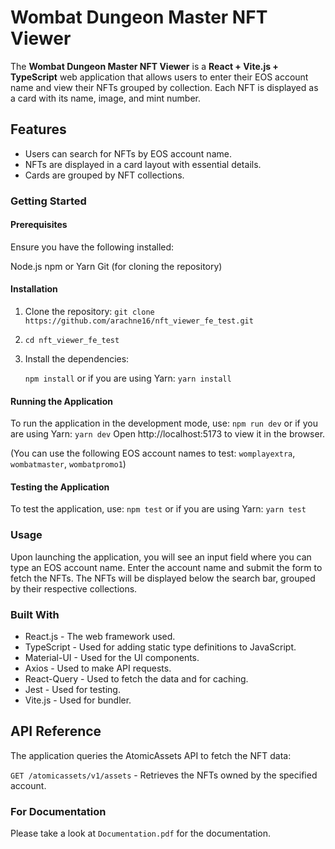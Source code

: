 # Wombat Dungeon Master NFT Viewer

The **Wombat Dungeon Master NFT Viewer** is a **React + Vite.js + TypeScript** web application that allows users to enter their EOS account name and view their NFTs grouped by collection. Each NFT is displayed as a card with its name, image, and mint number.

## Features

- Users can search for NFTs by EOS account name.
- NFTs are displayed in a card layout with essential details.
- Cards are grouped by NFT collections.

### Getting Started

#### Prerequisites

Ensure you have the following installed:

Node.js
npm or Yarn
Git (for cloning the repository)

#### Installation

1. Clone the repository:
   `git clone https://github.com/arachne16/nft_viewer_fe_test.git`
2. `cd nft_viewer_fe_test`

3. Install the dependencies:

   `npm install`
   or if you are using Yarn:
   `yarn install`

#### Running the Application

To run the application in the development mode, use:
`npm run dev`
or if you are using Yarn:
`yarn dev`
Open http://localhost:5173 to view it in the browser.

(You can use the following EOS account names to test: `womplayextra`, `wombatmaster`, `wombatpromo1`)

#### Testing the Application

To test the application, use:
`npm test`
or if you are using Yarn:
`yarn test`

### Usage

Upon launching the application, you will see an input field where you can type an EOS account name.
Enter the account name and submit the form to fetch the NFTs.
The NFTs will be displayed below the search bar, grouped by their respective collections.

### Built With

- React.js - The web framework used.
- TypeScript - Used for adding static type definitions to JavaScript.
- Material-UI - Used for the UI components.
- Axios - Used to make API requests.
- React-Query - Used to fetch the data and for caching.
- Jest - Used for testing.
- Vite.js - Used for bundler.

## API Reference

The application queries the AtomicAssets API to fetch the NFT data:

`GET /atomicassets/v1/assets` - Retrieves the NFTs owned by the specified account.

### For Documentation

Please take a look at `Documentation.pdf` for the documentation.
